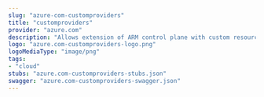 ```yaml
---
slug: "azure-com-customproviders"
title: "customproviders"
provider: "azure.com"
description: "Allows extension of ARM control plane with custom resource providers."
logo: "azure.com-customproviders-logo.png"
logoMediaType: "image/png"
tags:
- "cloud"
stubs: "azure.com-customproviders-stubs.json"
swagger: "azure.com-customproviders-swagger.json"
---
```

